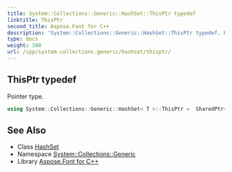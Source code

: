 ```yaml
---
title: System::Collections::Generic::HashSet::ThisPtr typedef
linktitle: ThisPtr
second_title: Aspose.Font for C++
description: 'System::Collections::Generic::HashSet::ThisPtr typedef. Pointer type in C++.'
type: docs
weight: 300
url: /cpp/system.collections.generic/hashset/thisptr/
---
```

## ThisPtr typedef


Pointer type.

```cpp
using System::Collections::Generic::HashSet< T >::ThisPtr =  SharedPtr<ThisType>
```

## See Also

* Class [HashSet](../)
* Namespace [System::Collections::Generic](../../)
* Library [Aspose.Font for C++](../../../)
